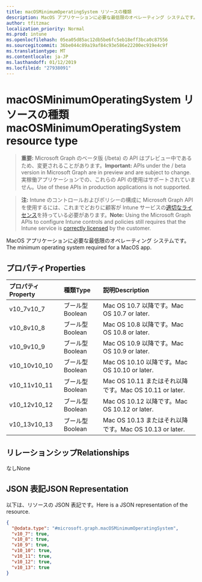 ```yaml
---
title: macOSMinimumOperatingSystem リソースの種類
description: MacOS アプリケーションに必要な最低限のオペレーティング システムです。
author: tfitzmac
localization_priority: Normal
ms.prod: intune
ms.openlocfilehash: 05ea05d85ac12db5be6fc5eb18eff3bca0c87556
ms.sourcegitcommit: 36be044c89a19af84c93e586e22200ec919e4c9f
ms.translationtype: MT
ms.contentlocale: ja-JP
ms.lasthandoff: 01/12/2019
ms.locfileid: "27938091"
---
```

# <a name="macosminimumoperatingsystem-resource-type"></a><span data-ttu-id="bb67f-103">macOSMinimumOperatingSystem リソースの種類</span><span class="sxs-lookup"><span data-stu-id="bb67f-103">macOSMinimumOperatingSystem resource type</span></span>

> <span data-ttu-id="bb67f-104">**重要:** Microsoft Graph のベータ版 (/beta) の API はプレビュー中であるため、変更されることがあります。</span><span class="sxs-lookup"><span data-stu-id="bb67f-104">**Important:** APIs under the / beta version in Microsoft Graph are in preview and are subject to change.</span></span> <span data-ttu-id="bb67f-105">実稼働アプリケーションでの、これらの API の使用はサポートされていません。</span><span class="sxs-lookup"><span data-stu-id="bb67f-105">Use of these APIs in production applications is not supported.</span></span>

> <span data-ttu-id="bb67f-106">**注:** Intune のコントロールおよびポリシーの構成に Microsoft Graph API を使用するには、これまでどおりに顧客が Intune サービスの[適切なライセンス](https://go.microsoft.com/fwlink/?linkid=839381)を持っている必要があります。</span><span class="sxs-lookup"><span data-stu-id="bb67f-106">**Note:** Using the Microsoft Graph APIs to configure Intune controls and policies still requires that the Intune service is [correctly licensed](https://go.microsoft.com/fwlink/?linkid=839381) by the customer.</span></span>

<span data-ttu-id="bb67f-107">MacOS アプリケーションに必要な最低限のオペレーティング システムです。</span><span class="sxs-lookup"><span data-stu-id="bb67f-107">The minimum operating system required for a MacOS app.</span></span>
## <a name="properties"></a><span data-ttu-id="bb67f-108">プロパティ</span><span class="sxs-lookup"><span data-stu-id="bb67f-108">Properties</span></span>
|<span data-ttu-id="bb67f-109">プロパティ</span><span class="sxs-lookup"><span data-stu-id="bb67f-109">Property</span></span>|<span data-ttu-id="bb67f-110">種類</span><span class="sxs-lookup"><span data-stu-id="bb67f-110">Type</span></span>|<span data-ttu-id="bb67f-111">説明</span><span class="sxs-lookup"><span data-stu-id="bb67f-111">Description</span></span>|
|:---|:---|:---|
|<span data-ttu-id="bb67f-112">v10_7</span><span class="sxs-lookup"><span data-stu-id="bb67f-112">v10_7</span></span>|<span data-ttu-id="bb67f-113">ブール型</span><span class="sxs-lookup"><span data-stu-id="bb67f-113">Boolean</span></span>|<span data-ttu-id="bb67f-114">Mac OS 10.7 以降です。</span><span class="sxs-lookup"><span data-stu-id="bb67f-114">Mac OS 10.7 or later.</span></span>|
|<span data-ttu-id="bb67f-115">v10_8</span><span class="sxs-lookup"><span data-stu-id="bb67f-115">v10_8</span></span>|<span data-ttu-id="bb67f-116">ブール型</span><span class="sxs-lookup"><span data-stu-id="bb67f-116">Boolean</span></span>|<span data-ttu-id="bb67f-117">Mac OS 10.8 以降です。</span><span class="sxs-lookup"><span data-stu-id="bb67f-117">Mac OS 10.8 or later.</span></span>|
|<span data-ttu-id="bb67f-118">v10_9</span><span class="sxs-lookup"><span data-stu-id="bb67f-118">v10_9</span></span>|<span data-ttu-id="bb67f-119">ブール型</span><span class="sxs-lookup"><span data-stu-id="bb67f-119">Boolean</span></span>|<span data-ttu-id="bb67f-120">Mac OS 10.9 以降です。</span><span class="sxs-lookup"><span data-stu-id="bb67f-120">Mac OS 10.9 or later.</span></span>|
|<span data-ttu-id="bb67f-121">v10_10</span><span class="sxs-lookup"><span data-stu-id="bb67f-121">v10_10</span></span>|<span data-ttu-id="bb67f-122">ブール型</span><span class="sxs-lookup"><span data-stu-id="bb67f-122">Boolean</span></span>|<span data-ttu-id="bb67f-123">Mac OS 10.10 以降です。</span><span class="sxs-lookup"><span data-stu-id="bb67f-123">Mac OS 10.10 or later.</span></span>|
|<span data-ttu-id="bb67f-124">v10_11</span><span class="sxs-lookup"><span data-stu-id="bb67f-124">v10_11</span></span>|<span data-ttu-id="bb67f-125">ブール型</span><span class="sxs-lookup"><span data-stu-id="bb67f-125">Boolean</span></span>|<span data-ttu-id="bb67f-126">Mac OS 10.11 またはそれ以降です。</span><span class="sxs-lookup"><span data-stu-id="bb67f-126">Mac OS 10.11 or later.</span></span>|
|<span data-ttu-id="bb67f-127">v10_12</span><span class="sxs-lookup"><span data-stu-id="bb67f-127">v10_12</span></span>|<span data-ttu-id="bb67f-128">ブール型</span><span class="sxs-lookup"><span data-stu-id="bb67f-128">Boolean</span></span>|<span data-ttu-id="bb67f-129">Mac OS 10.12 以降です。</span><span class="sxs-lookup"><span data-stu-id="bb67f-129">Mac OS 10.12 or later.</span></span>|
|<span data-ttu-id="bb67f-130">v10_13</span><span class="sxs-lookup"><span data-stu-id="bb67f-130">v10_13</span></span>|<span data-ttu-id="bb67f-131">ブール型</span><span class="sxs-lookup"><span data-stu-id="bb67f-131">Boolean</span></span>|<span data-ttu-id="bb67f-132">Mac OS 10.13 またはそれ以降です。</span><span class="sxs-lookup"><span data-stu-id="bb67f-132">Mac OS 10.13 or later.</span></span>|

## <a name="relationships"></a><span data-ttu-id="bb67f-133">リレーションシップ</span><span class="sxs-lookup"><span data-stu-id="bb67f-133">Relationships</span></span>
<span data-ttu-id="bb67f-134">なし</span><span class="sxs-lookup"><span data-stu-id="bb67f-134">None</span></span>
## <a name="json-representation"></a><span data-ttu-id="bb67f-135">JSON 表記</span><span class="sxs-lookup"><span data-stu-id="bb67f-135">JSON Representation</span></span>
<span data-ttu-id="bb67f-136">以下は、リソースの JSON 表記です。</span><span class="sxs-lookup"><span data-stu-id="bb67f-136">Here is a JSON representation of the resource.</span></span>
<!-- {
  "blockType": "resource",
  "@odata.type": "microsoft.graph.macOSMinimumOperatingSystem"
}
-->
``` json
{
  "@odata.type": "#microsoft.graph.macOSMinimumOperatingSystem",
  "v10_7": true,
  "v10_8": true,
  "v10_9": true,
  "v10_10": true,
  "v10_11": true,
  "v10_12": true,
  "v10_13": true
}
```





